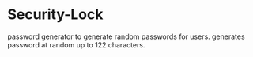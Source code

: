 # Security-Lock
password generator to generate random passwords for users.
generates password at random up to 122 characters.
